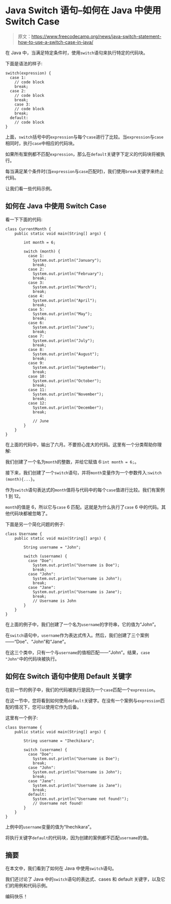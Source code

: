 # Java Switch 语句–如何在 Java 中使用 Switch Case

> 原文：<https://www.freecodecamp.org/news/java-switch-statement-how-to-use-a-switch-case-in-java/>

在 Java 中，当满足特定条件时，使用`switch`语句来执行特定的代码块。

下面是语法的样子:

```
switch(expression) {
  case 1:
    // code block
    break;
  case 2:
    // code block
    break;
    case 3:
    // code block
    break;
  default:
    // code block
}
```

上面，`switch`括号中的`expression`与每个`case`进行了比较。当`expression`与`case`相同时，执行`case`中相应的代码块。

如果所有案例都不匹配`expression`，那么在`default`关键字下定义的代码块将被执行。

每当满足某个条件时(当`expression`与`case`匹配时)，我们使用`break`关键字来终止代码。

让我们看一些代码示例。

## 如何在 Java 中使用 Switch Case

看一下下面的代码:

```
class CurrentMonth {
    public static void main(String[] args) {

        int month = 6;

        switch (month) {
          case 1:
            System.out.println("January");
            break;
          case 2:
            System.out.println("February");
            break;
          case 3:
            System.out.println("March");
            break;
          case 4:
            System.out.println("April");
            break;
          case 5:
            System.out.println("May");
            break;
          case 6:
            System.out.println("June");
            break;
          case 7:
            System.out.println("July");
            break;
          case 8:
            System.out.println("August");
            break;
          case 9:
            System.out.println("September");
            break;
          case 10:
            System.out.println("October");
            break;
          case 11:
            System.out.println("November");
            break;
          case 12:
            System.out.println("December");
            break;

            // June
        }
    }
}
```

在上面的代码中，输出了六月。不要担心庞大的代码。这里有一个分类帮助你理解:

我们创建了一个名为`month`的整数，并给它赋值 6:`int month = 6;`。

接下来，我们创建了一个`switch`语句，并将`month`变量作为一个参数传入:`switch (month){...}`。

作为`switch`语句表达式的`month`值将与代码中的每个`case`值进行比较。我们有案例 1 到 12。

`month`的值是 6，所以它与`case` 6 匹配。这就是为什么执行了`case` 6 中的代码。其他代码块都被忽略了。

下面是另一个简化问题的例子:

```
class Username {
    public static void main(String[] args) {

        String username = "John";

        switch (username) {
          case "Doe":
            System.out.println("Username is Doe");
            break;
          case "John":
            System.out.println("Username is John");
            break;
          case "Jane":
            System.out.println("Username is Jane");
            break;
            // Username is John
        }
    }
}
```

在上面的例子中，我们创建了一个名为`username`的字符串，它的值为“John”。

在`switch`语句中，`username`作为表达式传入。然后，我们创建了三个案例——“Doe”、“John”和“Jane”。

在这三个类中，只有一个与`username`的值相匹配——“John”。结果，`case "John"`中的代码块被执行。

## 如何在 Switch 语句中使用 Default 关键字

在前一节的例子中，我们的代码被执行是因为一个`case`匹配一个`expression`。

在这一节中，您将看到如何使用`default`关键字。在没有一个案例与`expression`匹配的情况下，您可以使用它作为后备。

这里有一个例子:

```
class Username {
    public static void main(String[] args) {

        String username = "Ihechikara";

        switch (username) {
          case "Doe":
            System.out.println("Username is Doe");
            break;
          case "John":
            System.out.println("Username is John");
            break;
          case "Jane":
            System.out.println("Username is Jane");
            break;
          default:
            System.out.println("Username not found!");
            // Username not found!
        }
    }
}
```

上例中的`username`变量的值为“Ihechikara”。

将执行关键字`default`的代码块，因为创建的案例都不匹配`username`的值。

## 摘要

在本文中，我们看到了如何在 Java 中使用`switch`语句。

我们还讨论了 Java 中的`switch`语句的表达式、cases 和 default 关键字，以及它们的用例和代码示例。

编码快乐！